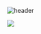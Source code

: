 ![header](https://capsule-render.vercel.app/api?type=wave&color=auto&height=300&section=header&text=야호&fontSize=90)

<p>
    <a href="https://skillicons.dev">
    <img src="https://skillicons.dev/icons?i=js,java,html,css,react,mysql,eclipse&perline=3" />
  </a>
</p>
